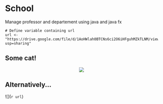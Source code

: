 # School
Manage professor and departement using java and java fx


```{r, echo=FALSE}
# Define variable containing url
url <- "https://drive.google.com/file/d/1AoHWlah0BTCNs6ci2O6iHFguhMZkTLNM/view?usp=sharing"
```
## Some cat!
<center><img src="`r url`"></center>

## Alternatively...
![](`r url`)
